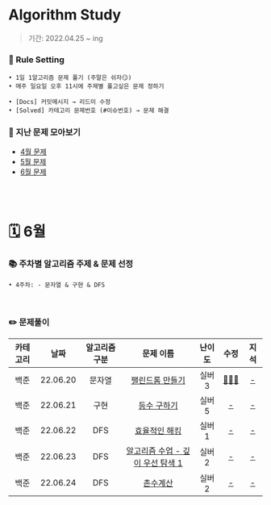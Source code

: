 # Algorithm Study
> 기간: 2022.04.25 ~ ing  

### 📌 Rule Setting
    • 1일 1알고리즘 문제 풀기 (주말은 쉬자😏)  
    • 매주 일요일 오후 11시에 주제별 풀고싶은 문제 정하기

```
• [Docs] 커밋메시지 → 리드미 수정
• [Solved] 카테고리 문제번호 (#이슈번호) → 문제 해결 
```

### 👀 지난 문제 모아보기
- [4월 문제](모아보기/4월문제.md)
- [5월 문제](모아보기/5월문제.md)
- [6월 문제](모아보기/6월문제.md)

</br></br>

# 🗓 6월
### 📚 주차별 알고리즘 주제 & 문제 선정
    • 4주차: - 문자열 & 구현 & DFS
</br>

### ✏️ 문제풀이
| 카테고리 | 날짜 | 알고리즘 구분 | 문제 이름 | 난이도 | 수정 | 지석 |  
| :----------: | :----------: | :----------: | :----------: | :----------: | :----------: | :----------: | 
| 백준 | 22.06.20 | 문자열 | [팰린드롬 만들기](https://www.acmicpc.net/problem/1213) | 실버 3 | [🙆🏻‍♀️](수정/String/BOJ1213.md) | [-]() |
| 백준 | 22.06.21 | 구현 | [등수 구하기](https://www.acmicpc.net/problem/1205) | 실버 5 | [-]() | [-]() |
| 백준 | 22.06.22 | DFS | [효율적인 해킹](https://www.acmicpc.net/problem/1325) | 실버 1 | [-]() | [-]() |
| 백준 | 22.06.23 | DFS | [알고리즘 수업 - 깊이 우선 탐색 1](https://www.acmicpc.net/problem/24479) | 실버 2 | [-]() | [-]() |
| 백준 | 22.06.24 | DFS | [촌수계산](https://www.acmicpc.net/problem/2644) | 실버 2 | [-]() | [-]() |